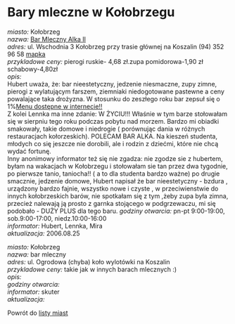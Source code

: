 # Bary mleczne w Kołobrzegu

*miasto:*  Kołobrzeg    <br/>
*nazwa:*  [Bar Mleczny Alka II](http://www.alkaii.webpark.pl/index.htm)    <br/>
*adres:*  ul. Wschodnia 3 Kołobrzeg   przy trasie głównej na Koszalin   (94) 352 96 58  [mapka](http://www.alkaii.webpark.pl/MAPKA.htm)    <br/>
*przykladowe ceny:*  pierogi ruskie- 4,68 zł.zupa pomidorowa-1,90 zł schabowy-4,80zł   <br/>
*opis:*  <br/>
Hubert uważa, że: bar nieestetyczny, jedzenie niesmaczne, zupy zimne, pierogi z wylatującym farszem, ziemniaki niedogotowane pastewne a ceny powalające taka drożyzna. W stosunku do zeszłego roku bar zepsuł się o 1%[Menu dostępne w internecie!!](http://www.alkaii.webpark.pl/MENU.htm) <br/>
Z kolei Lennka ma inne zdanie: W ŻYCIU!!! Właśnie w tym barze stołowałam się w sierpniu tego roku podczas pobytu nad morzem. Bardzo mi obiadki smakowały, takie domowe i niedrogie ( porównując dania w różnych restauracjach kołorzeskich). POLECAM BAR ALKA. Na kieszeń studenta, młodych co się jeszcze nie dorobili, ale i rodzin z dziećmi, które nie chcą wydać fortunę.   <br/>
Inny anonimowy informator też się nie zgadza: nie zgodze sie z hubertem, byłam na wakacjach w Kołobrzegu i stołowałam sie tan przez dwa tygodnie, po pierwsze tanio, taniocha!! ( a to dla studenta bardzo ważne) po drugie smacznie, jedzenie domowe, Hubert napisał że bar nieestetyczny - bzdura , urządzony bardzo fajnie, wszystko nowe i czyste , w przeciwienstwie do innych kołobrzeskich barów, nie spotkałam się z tym ,żeby zupa była zimna, przecież nalewają ją prosto z garnka stojącego w podgrzewaczu, mi się podobało - DUŻY PLUS dla tego baru. 
*godziny otwarcia:*  pn-pt 9:00-19:00, sob.9:00-17:00, niedz.10:00-16:00    <br/>
*informator:*  Hubert, Lennka, Mira<br/>
*aktualizacja:*   2006.08.25<br/>







*miasto:*  Kołobrzeg    <br/>
*nazwa:*  bar mleczny   <br/>
*adres:*  ul. Ogrodowa (chyba)   koło wylotówki na Koszalin         <br/>
*przykladowe ceny:*  takie jak w innych barach mlecznych :)   <br/>
*opis:*     <br/>
*godziny otwarcia:*     <br/>
*informator:*  skuter   <br/>
*aktualizacja:*        <br/>




Powrót do [listy miast](/bary_mleczne)


